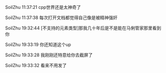 SoilZhu 11:37:21
cpp世界还是太神奇了

SoilZhu 11:37:38
每次打开文档都觉得自己像是被精神强奸

SoilZhu 19:32:44
[不支持的元素类型]那我几十年后是不是能在马俐管家那里看到你

SoilZhu 19:33:19
你还知道这个up

SoilZhu 19:33:28
我刚刚还特意给你去截屏了

SoilZhu 19:33:32
看来不用发了

